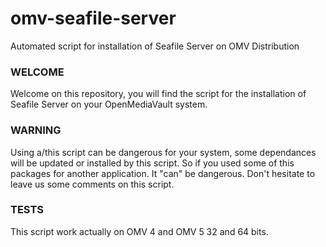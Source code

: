 # omv-seafile-server
Automated script for installation of Seafile Server on OMV Distribution

### WELCOME

Welcome on this repository, you will find the script for the installation of Seafile Server on your OpenMediaVault system.

### WARNING

Using a/this script can be dangerous for your system, some dependances will be updated or installed by this script. 
So if you used some of this packages for another application. It "can" be dangerous.
Don't hesitate to leave us some comments on this script.

### TESTS

This script work actually on OMV 4 and OMV 5 32 and 64 bits.

